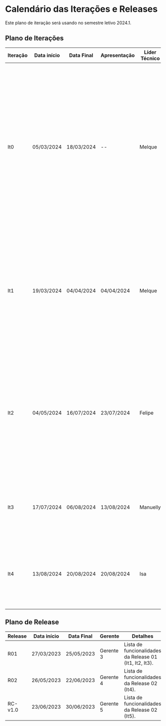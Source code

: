 # Calendário das Iterações e Releases

Este plano de iteração será usando no semestre letivo 2024.1.

## Plano de Iterações

Iteração | Data início | Data Final | Apresentação | Líder Técnico  | Detalhes
-------- | ----------- | ---------- | ------------ | -------  | -------
It0      | 05/03/2024  | 18/03/2024 |      --      | Melque  | Planejamento, Estudo dos Documentos e Definição de Tecnologias dos projetos. Criação dos Documentos: Documento de Visão, de User Stories, Modelo Conceitual, Arquitetura, Plano de Iteração e Plano de Release,  Estrutura do Projeto (código base do projeto), Detalhar User Stories para a Iteração 1, Implementar User Story Base.
It1      | 19/03/2024  | 04/04/2024 | 04/04/2024   | Melque | Criar Documento de Visão, Modelo Conceitual, Arquitetura, Lista de User Stories, Plano de Iteração e Plano de Release, Detalhar User Stories para a Iteração 2, Implementar User Stories definidos na Iteração 1 (um US por membro da equipe).
It2      | 04/05/2024  | 16/07/2024 | 23/07/2024   | Felipe | Implementar os User Stories do 01 ao 04 e 10, Testar User Stories, Estilização Inicial do Sistema, Criação das Telas de Login, Página Inicial, CRUDs e Estoque (Realizar Entrada de Mercadoria), Deploy da Iteração (um US por membro da equipe).
It3      | 17/07/2024  | 06/08/2024 | 13/08/2024   | Manuelly | Implementar os User Stories 09, 11 14, 15, 16 e 19. Testar os User Stories implementados, Deploy da Iteração (um US por membro da equipe).
It4      | 13/08/2024  | 20/08/2024 | 20/08/2024   | Isa | Detalhar User Stories, Implementar User Stories, Testar User Stories, Deploy da Iteração. Correções de Bugs, Testes, e Entrega do Projeto.

## Plano de Release

Release | Data início | Data Final | Gerente   | Detalhes
------- | ----------- | ---------- | --------- | --------
R01     | 27/03/2023  | 25/05/2023 | Gerente 3 | Lista de funcionalidades da Release 01 (It1, It2, It3).
R02     | 26/05/2023  | 22/06/2023 | Gerente 4 | Lista de funcionalidades da Release 02 (It4).
RC-v1.0 | 23/06/2023  | 30/06/2023 | Gerente 5 | Lista de funcionalidades da Release 02 (It5).

